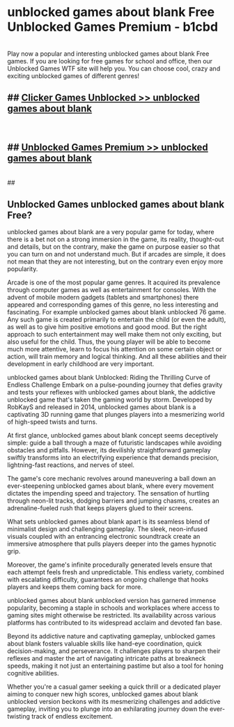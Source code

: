 # unblocked games about blank Free Unblocked Games Premium - b1cbd <br>
<br>
Play now a popular and interesting unblocked games about blank Free games. If you are looking for free games for school and office, then our Unblocked Games WTF site will help you. You can choose cool, crazy and exciting unblocked games of different genres!


## ##  [Clicker Games Unblocked >> unblocked games about blank](http://freeplayer.one?title=unblocked_games_about_blank&ref=M1)
  <br>

##  ## [Unblocked Games Premium >> unblocked games about blank](http://freeplayer.one?title=unblocked_games_about_blank&ref=M1)
  <br>
  ##



## Unblocked Games unblocked games about blank Free?

unblocked games about blank are a very popular game for today, where there is a bet not on a strong immersion in the game, its reality, thought-out and details, but on the contrary, make the game on purpose easier so that you can turn on and not understand much. But if arcades are simple, it does not mean that they are not interesting, but on the contrary even enjoy more popularity.

Arcade is one of the most popular game genres. It acquired its prevalence through computer games as well as entertainment for consoles. With the advent of mobile modern gadgets (tablets and smartphones) there appeared and corresponding games of this genre, no less interesting and fascinating. For example unblocked games about blank unblocked 76 game. Any such game is created primarily to entertain the child (or even the adult), as well as to give him positive emotions and good mood. But the right approach to such entertainment may well make them not only exciting, but also useful for the child. Thus, the young player will be able to become much more attentive, learn to focus his attention on some certain object or action, will train memory and logical thinking. And all these abilities and their development in early childhood are very important.

unblocked games about blank Unblocked: Riding the Thrilling Curve of Endless Challenge
Embark on a pulse-pounding journey that defies gravity and tests your reflexes with unblocked games about blank, the addictive unblocked game that's taken the gaming world by storm. Developed by RobKayS and released in 2014, unblocked games about blank is a captivating 3D running game that plunges players into a mesmerizing world of high-speed twists and turns.

At first glance, unblocked games about blank concept seems deceptively simple: guide a ball through a maze of futuristic landscapes while avoiding obstacles and pitfalls. However, its devilishly straightforward gameplay swiftly transforms into an electrifying experience that demands precision, lightning-fast reactions, and nerves of steel.

The game's core mechanic revolves around maneuvering a ball down an ever-steepening unblocked games about blank, where every movement dictates the impending speed and trajectory. The sensation of hurtling through neon-lit tracks, dodging barriers and jumping chasms, creates an adrenaline-fueled rush that keeps players glued to their screens.

What sets unblocked games about blank apart is its seamless blend of minimalist design and challenging gameplay. The sleek, neon-infused visuals coupled with an entrancing electronic soundtrack create an immersive atmosphere that pulls players deeper into the games hypnotic grip.

Moreover, the game's infinite procedurally generated levels ensure that each attempt feels fresh and unpredictable. This endless variety, combined with escalating difficulty, guarantees an ongoing challenge that hooks players and keeps them coming back for more.

unblocked games about blank unblocked version has garnered immense popularity, becoming a staple in schools and workplaces where access to gaming sites might otherwise be restricted. Its availability across various platforms has contributed to its widespread acclaim and devoted fan base.

Beyond its addictive nature and captivating gameplay, unblocked games about blank fosters valuable skills like hand-eye coordination, quick decision-making, and perseverance. It challenges players to sharpen their reflexes and master the art of navigating intricate paths at breakneck speeds, making it not just an entertaining pastime but also a tool for honing cognitive abilities.

Whether you're a casual gamer seeking a quick thrill or a dedicated player aiming to conquer new high scores, unblocked games about blank unblocked version beckons with its mesmerizing challenges and addictive gameplay, inviting you to plunge into an exhilarating journey down the ever-twisting track of endless excitement.
